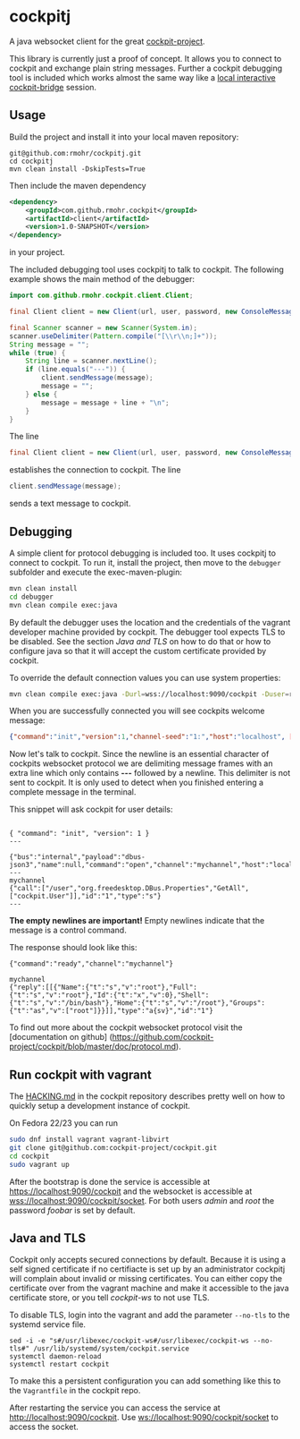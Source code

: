 cockpitj
========

A java websocket client for the great [cockpit-project](http://cockpit-project.org/).

This library is currently just a proof of concept. It allows you to connect to cockpit and exchange plain string 
messages. Further a cockpit debugging tool is included which works almost the same way like a [local interactive cockpit-bridge](http://stef.thewalter.net/protocol-for-web-access-to-system-apis.html) session.

Usage
-----

Build the project and install it into your local maven repository:

```
git@github.com:rmohr/cockpitj.git
cd cockpitj
mvn clean install -DskipTests=True
```

Then include the maven dependency

```xml
<dependency>
    <groupId>com.github.rmohr.cockpit</groupId>
    <artifactId>client</artifactId>
    <version>1.0-SNAPSHOT</version>
</dependency>
```

in your project.

The included debugging tool uses cockpitj to talk to cockpit. The following example shows the main method of the 
debugger:

```java
import com.github.rmohr.cockpit.client.Client;

final Client client = new Client(url, user, password, new ConsoleMessageHandler());

final Scanner scanner = new Scanner(System.in);
scanner.useDelimiter(Pattern.compile("[\\r\\n;]+"));
String message = "";
while (true) {
    String line = scanner.nextLine();
    if (line.equals("---")) {
        client.sendMessage(message);
        message = "";
    } else {
        message = message + line + "\n";
    }
}
```

The line

```java
final Client client = new Client(url, user, password, new ConsoleMessageHandler());
```

establishes the connection to cockpit. The line 

```java
client.sendMessage(message);
```

sends a text message to cockpit.

Debugging
---------

A simple client for protocol debugging is included too. It uses cockpitj to connect to cockpit.
To run it, install the project, then move to the `debugger` subfolder and execute the exec-maven-plugin:

```bash
mvn clean install
cd debugger
mvn clean compile exec:java
```
By default the debugger uses the location and the credentials of the vagrant developer machine provided by cockpit. The debugger tool expects TLS to be disabled. See the section _Java and TLS_ on how to do that or how to configure java so that it will accept the custom certificate provided by cockpit.

To override the default connection values you can use system properties:

```bash
mvn clean compile exec:java -Durl=wss://localhost:9090/cockpit -Duser=root -Dpassword=foobar
```

When you are successfully connected you will see cockpits welcome message:

```json
{"command":"init","version":1,"channel-seed":"1:","host":"localhost", [...]}
```

Now let's talk to cockpit. Since the newline is an essential character of cockpits websocket 
protocol we are delimiting message frames with an extra line which only contains __---__ followed by a newline. This 
delimiter is not sent to cockpit. It is only used to detect when you finished entering a complete message in the 
terminal.

This snippet will ask cockpit for user details:
```

{ "command": "init", "version": 1 }
---

{"bus":"internal","payload":"dbus-json3","name":null,"command":"open","channel":"mychannel","host":"localhost"}
---
mychannel
{"call":["/user","org.freedesktop.DBus.Properties","GetAll",["cockpit.User"]],"id":"1","type":"s"}
---
```

__The empty newlines are important!__ Empty newlines indicate that the message is a control command.

The response should look like this:

```
{"command":"ready","channel":"mychannel"}

mychannel
{"reply":[[{"Name":{"t":"s","v":"root"},"Full":{"t":"s","v":"root"},"Id":{"t":"x","v":0},"Shell":{"t":"s","v":"/bin/bash"},"Home":{"t":"s","v":"/root"},"Groups":{"t":"as","v":["root"]}}]],"type":"a{sv}","id":"1"}
```

To find out more about the cockpit websocket protocol visit the [documentation on github]
(https://github.com/cockpit-project/cockpit/blob/master/doc/protocol.md).

Run cockpit with vagrant
------------------------
The [HACKING.md](https://github.com/cockpit-project/cockpit/blob/master/HACKING.md) in the cockpit repository describes pretty well on how to quickly setup a development instance of cockpit.

On Fedora 22/23 you can run

```bash
sudo dnf install vagrant vagrant-libvirt
git clone git@github.com:cockpit-project/cockpit.git
cd cockpit
sudo vagrant up
```
After the bootstrap is done the service is accessible at [https://localhost:9090/cockpit](https://localhost:9090/cockpit) and the websocket is accessible at [wss://localhost:9090/cockpit/socket](https://localhost:9090/cockpit/socket). For both users _admin_ and _root_ the password _foobar_ is set by default.

Java and TLS
------------
Cockpit only accepts secured connections by default. Because it is using a self signed certificate if no certifiacte is set up by an administrator cockpitj will complain about invalid or missing certificates. You can either copy the certificate over from the vagrant machine and make it accessible to the java certificate store, or you tell _cockpit-ws_ to not use TLS.

To disable TLS, login into the vagrant and add the parameter `--no-tls` to the systemd service file.
```
sed -i -e "s#/usr/libexec/cockpit-ws#/usr/libexec/cockpit-ws --no-tls#" /usr/lib/systemd/system/cockpit.service
systemctl daemon-reload
systemctl restart cockpit
```
To make this a persistent configuration you can add something like this to the `Vagrantfile` in the cockpit repo.

After restarting the service you can access the service at [http://localhost:9090/cockpit](http://localhost:9090/cockpit). Use [ws://localhost:9090/cockpit/socket](https://localhost:9090/cockpit/socket) to access the socket.
